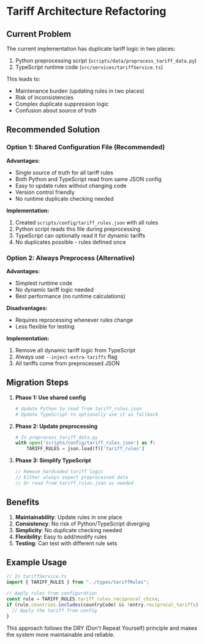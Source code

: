 # Tariff Architecture Refactoring

## Current Problem

The current implementation has duplicate tariff logic in two places:

1. Python preprocessing script (`scripts/data/preprocess_tariff_data.py`)
2. TypeScript runtime code (`src/services/tariffService.ts`)

This leads to:

- Maintenance burden (updating rules in two places)
- Risk of inconsistencies
- Complex duplicate suppression logic
- Confusion about source of truth

## Recommended Solution

### Option 1: Shared Configuration File (Recommended)

**Advantages:**

- Single source of truth for all tariff rules
- Both Python and TypeScript read from same JSON config
- Easy to update rules without changing code
- Version control friendly
- No runtime duplicate checking needed

**Implementation:**

1. Created `scripts/config/tariff_rules.json` with all rules
2. Python script reads this file during preprocessing
3. TypeScript can optionally read it for dynamic tariffs
4. No duplicates possible - rules defined once

### Option 2: Always Preprocess (Alternative)

**Advantages:**

- Simplest runtime code
- No dynamic tariff logic needed
- Best performance (no runtime calculations)

**Disadvantages:**

- Requires reprocessing whenever rules change
- Less flexible for testing

**Implementation:**

1. Remove all dynamic tariff logic from TypeScript
2. Always use `--inject-extra-tariffs` flag
3. All tariffs come from preprocessed JSON

## Migration Steps

1. **Phase 1: Use shared config**

   ```bash
   # Update Python to read from tariff_rules.json
   # Update TypeScript to optionally use it as fallback
   ```

2. **Phase 2: Update preprocessing**

   ```python
   # In preprocess_tariff_data.py
   with open('scripts/config/tariff_rules.json') as f:
       TARIFF_RULES = json.load(f)['tariff_rules']
   ```

3. **Phase 3: Simplify TypeScript**
   ```typescript
   // Remove hardcoded tariff logic
   // Either always expect preprocessed data
   // Or read from tariff_rules.json as needed
   ```

## Benefits

1. **Maintainability**: Update rules in one place
2. **Consistency**: No risk of Python/TypeScript diverging
3. **Simplicity**: No duplicate checking needed
4. **Flexibility**: Easy to add/modify rules
5. **Testing**: Can test with different rule sets

## Example Usage

```typescript
// In tariffService.ts
import { TARIFF_RULES } from "../types/tariffRules";

// Apply rules from configuration
const rule = TARIFF_RULES.tariff_rules.reciprocal_china;
if (rule.countries.includes(countryCode) && !entry.reciprocal_tariffs) {
  // Apply the tariff from config
}
```

This approach follows the DRY (Don't Repeat Yourself) principle and makes the system more maintainable and reliable.
